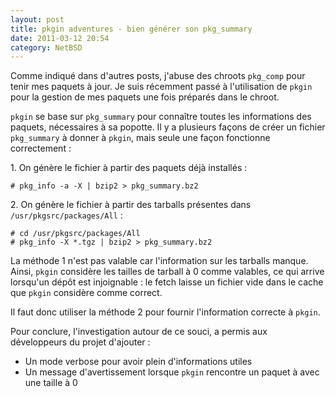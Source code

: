 ```yaml
---
layout: post
title: pkgin adventures - bien générer son pkg_summary
date: 2011-03-12 20:54
category: NetBSD
---
```


Comme indiqué dans d'autres posts, j'abuse des chroots `pkg_comp` pour
tenir mes paquets à jour. Je suis récemment passé à l'utilisation de
`pkgin` pour la gestion de mes paquets une fois préparés dans le chroot.

`pkgin` se base sur `pkg_summary` pour connaître toutes les informations
des paquets, nécessaires à sa popotte. Il y a plusieurs façons de créer
un fichier `pkg_summary` à donner à `pkgin`, mais seule une façon
fonctionne correctement :

​1. On génère le fichier à partir des paquets déjà installés :

    
    # pkg_info -a -X | bzip2 > pkg_summary.bz2
    

​2. On génère le fichier à partir des tarballs présentes dans
`/usr/pkgsrc/packages/All` :

    
    # cd /usr/pkgsrc/packages/All
    # pkg_info -X *.tgz | bzip2 > pkg_summary.bz2
    

La méthode 1 n'est pas valable car l'information sur les tarballs
manque. Ainsi, `pkgin` considère les tailles de tarball à 0 comme
valables, ce qui arrive lorsqu'un dépôt est injoignable : le fetch
laisse un fichier vide dans le cache que `pkgin` considère comme
correct.

Il faut donc utiliser la méthode 2 pour fournir l'information correcte à
`pkgin`.

Pour conclure, l'investigation autour de ce souci, a permis aux
développeurs du projet d'ajouter :

-   Un mode verbose pour avoir plein d'informations utiles
-   Un message d'avertissement lorsque `pkgin` rencontre un paquet à
    avec une taille à 0
